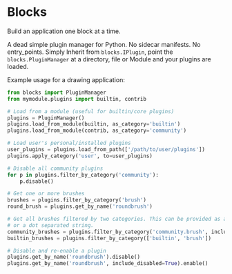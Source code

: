 Blocks
======

Build an application one block at a time.

A dead simple plugin manager for Python. No sidecar manifests. No entry_points. Simply Inherit from `blocks.IPlugin`, point the `blocks.PluginManager` at a directory, file or Module and your plugins are loaded.


Example usage for a drawing application:

```python
from blocks import PluginManager
from mymodule.plugins import builtin, contrib

# Load from a module (useful for builtin/core plugins)
plugins = PluginManager()
plugins.load_from_module(builtin, as_category='builtin')
plugins.load_from_module(contrib, as_category='community')

# Load user's personal/installed plugins
user_plugins = plugins.load_from_path(['/path/to/user/plugins'])
plugins.apply_category('user', to=user_plugins)

# Disable all community plugins
for p in plugins.filter_by_category('community'):
	p.disable()

# Get one or more brushes
brushes = plugins.filter_by_category('brush')
round_brush = plugins.get_by_name('roundbrush')

# Get all brushes filtered by two categories. This can be provided as a list
# or a dot separated string.
community_brushes = plugins.filter_by_category('community.brush', include_disabled=True)
builtin_brushes = plugins.filter_by_category(['builtin', 'brush'])

# Disable and re-enable a plugin
plugins.get_by_name('roundbrush').disable()
plugins.get_by_name('roundbrush', include_disabled=True).enable()
```
